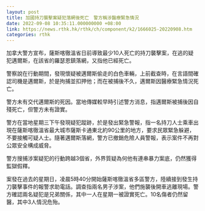 ```yaml
---
layout: post
title: 加國持刀襲擊案疑犯落網後死亡　警方稱涉醫療緊急情況
date: 2022-09-08 10:35:11.000000000 +08:00
link: https://news.rthk.hk/rthk/ch/component/k2/1666025-20220908.htm
categories: rthk
---
```


加拿大警方宣布，薩斯喀徹溫省日前導致最少10人死亡的持刀襲擊案，在逃的疑犯邁爾斯，在該省的羅瑟恩鎮落網，又指他已經死亡。

警察說在行動期間，發現懷疑被邁爾斯偷走的白色車輛，上前截查時，在言語間確認司機是邁爾斯，於是拘捕並扣押他；而在被捕後不久，邁爾斯因醫療緊急情況死亡。

警方未有交代邁爾斯的死因。當地傳媒較早時引述警方消息，指邁爾斯被捕後因自殘死亡，但警方未有證實。

警方在當地星期三下午發現疑犯蹤跡，於是發出緊急警報，指一名持刀人士乘車出現在薩斯喀徹溫省最大城市薩斯卡通東北約90公里的地方，要求民眾緊急躲避，不要接觸可疑人士。隨著邁爾斯落網，警方已撤銷危險人員警報，表示案件不再對公眾安全構成威脅。

警方搜捕涉案疑犯的行動跨越3個省，外界質疑為何他有連串暴力案底，仍然獲得監獄假釋。

案發在過去的星期日，凌晨5時40分開始薩斯喀徹溫省多區警方，陸續接到發生持刀襲擊事件的報警求助電話。調查指兩名男子涉案，他們施襲後開車逃離現場。警方確認兩名疑犯是兄弟關係，其中一人在星期一被證實死亡。10名傷者仍然留醫，其中3人情況危殆。
